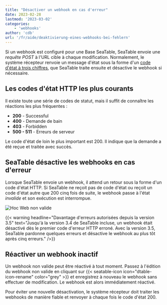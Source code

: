 ```yaml
---
title: "Désactiver un webhook en cas d'erreur"
date: 2023-02-28
lastmod: '2023-03-02'
categories:
    - 'webhooks'
author: 'cdb'
url: '/fr/aide/deaktivierung-eines-webhooks-bei-fehlern'
---
```


Si un webhook est configuré pour une Base SeaTable, SeaTable envoie une _requête POST_ à l'URL cible à chaque modification. Normalement, le système récepteur renvoie un message d'état sous la forme d'un [code d'état à trois chiffres](https://en.wikipedia.org/wiki/List_of_HTTP_status_codes), que SeaTable traite ensuite et désactive le webhook si nécessaire.

## Les codes d'état HTTP les plus courants

Il existe toute une série de codes de statut, mais il suffit de connaître les réactions les plus fréquentes :

- **200** - Successful
- **400** - Demande de bain
- **403** - Forbidden
- **500 - 511** - Erreurs de serveur

Le code d'état de loin le plus important est 200. Il indique que la demande a été reçue et traitée avec succès.

## SeaTable désactive les webhooks en cas d'erreur

Lorsque SeaTable envoie un webhook, il attend un retour sous la forme d'un code d'état HTTP. Si SeaTable ne reçoit pas de code d'état ou reçoit un code d'état autre que 200 cinq fois de suite, le webhook passe à l'état _invalide_ et son exécution est interrompue.

![Hoc Web non valide](https://seatable.io/wp-content/uploads/2023/02/invalid-webhook.png)

{{< warning headline="Davantage d'erreurs autorisées depuis la version 3.5" text="Jusqu'à la version 3.4 de SeaTable incluse, un webhook était désactivé dès le premier code d'erreur HTTP erroné. Avec la version 3.5, SeaTable pardonne quelques erreurs et désactive le webhook au plus tôt après cinq erreurs." />}}

## Réactiver un webhook inactif

Un webhook non valide peut être réactivé à tout moment. Passez à l'édition du webhook non valide en cliquant sur {{< seatable-icon icon="dtable-icon-rename" color="grey" >}} et enregistrez à nouveau le webhook sans effectuer de modification. Le webhook est alors immédiatement réactivé.

Pour éviter une nouvelle désactivation, le système récepteur doit traiter les webhooks de manière fiable et renvoyer à chaque fois le code d'état 200.
